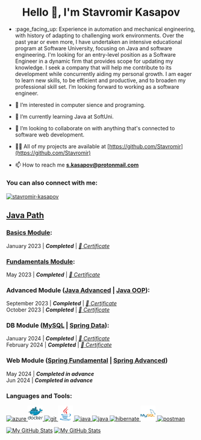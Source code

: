 <h1 align="center">Hello 👋, I'm Stavromir Kasapov</h1>

- <p>:page_facing_up:  Experience in automation and mechanical engineering, with history of adapting to challenging work environments. Over the past year or even more, I have undertaken an intensive educational program at Software University, focusing on Java and software engineering. I'm looking for an entry-level position as a Software Engineer in a dynamic firm that provides scope for updating my knowledge. I seek a company that will help me contribute to its development while concurrently aiding my personal growth. I am eager to learn new skills, to be efficient and productive, and to broaden my professional skill set. I’m looking forward to working as a software engineer.</p>
- 👀 I’m interested in computer sience and programing.

- 🌱 I’m currently learning Java at SoftUni.

- 💞️ I’m looking to collaborate on with anything that's connected to software web development.

- 👨‍💻 All of my projects are available at [https://github.com/Stavromir](https://github.com/Stavromir)

- 📫 How to reach me **s.kasapov@protonmail.com**

<h3 align="left">You can also connect with me:</h3>
<p align="left">
<a href="https://linkedin.com/in/stavromir-kasapov/" target="blank"><img align="center" src="https://raw.githubusercontent.com/rahuldkjain/github-profile-readme-generator/master/src/images/icons/Social/linked-in-alt.svg" alt="stavromir-kasapov" height="30" width="40" /></a>
</p>

## [Java Path](https://softuni.bg/curriculum)
### [Basics Module](https://softuni.bg/trainings/3625/programming-basics-with-java-february-2022):
January 2023 | ***Completed*** | *[:page_facing_up: Certificate](https://softuni.bg/certificates/details/158597/01ef928e)*

### [Fundamentals Module](https://softuni.bg/trainings/3837/programming-fundamentals-with-java-september-2022):
May 2023 | ***Completed*** | *[:page_facing_up: Certificate](https://softuni.bg/certificates/details/179739/6e627a1f)*

### Advanced Module ([Java Advanced](https://softuni.bg/trainings/3959/java-advanced-january-2023) | [Java OOP](https://softuni.bg/trainings/3960/java-oop-february-2023)):
September 2023 | ***Completed*** | *[:page_facing_up: Certificate](https://softuni.bg/certificates/details/188650/1104aa78)*</br>
October 2023  | ***Completed*** | *[:page_facing_up: Certificate](https://softuni.bg/certificates/details/195782/8b6fe9d1)*

### DB Module ([MySQL](https://softuni.bg/trainings/4116/mysql-may-2023) | [Spring Data](https://softuni.bg/trainings/4115/spring-data-june-2023)):
January 2024  | ***Completed*** | *[:page_facing_up: Certificate](https://softuni.bg/certificates/details/202749/26c91c7e)*</br>
February 2024 | ***Completed*** | *[:page_facing_up: Certificate](https://softuni.bg/certificates/details/209321/e9c49c87)*</br>

### Web Module ([Spring Fundamental](https://softuni.bg/trainings/4235/spring-fundamentals-september-2023) | [Spring Advanced](https://softuni.bg/trainings/4236/spring-advanced-october-2023))
May 2024 | ***Completed in advance*** </br>
Jun 2024 | ***Completed in advance***</br>


<h3 align="left">Languages and Tools:</h3>
<p align="left"> <a href="https://azure.microsoft.com/en-in/" target="_blank" rel="noreferrer"> <img src="https://www.vectorlogo.zone/logos/microsoft_azure/microsoft_azure-icon.svg" alt="azure" width="40" height="40"/> </a> <a href="https://www.docker.com/" target="_blank" rel="noreferrer"> <img src="https://raw.githubusercontent.com/devicons/devicon/master/icons/docker/docker-original-wordmark.svg" alt="docker" width="40" height="40"/> </a> <a href="https://git-scm.com/" target="_blank" rel="noreferrer"> <img src="https://www.vectorlogo.zone/logos/git-scm/git-scm-icon.svg" alt="git" width="40" height="40"/> </a> <a href="https://www.java.com" target="_blank" rel="noreferrer"> <img src="https://raw.githubusercontent.com/devicons/devicon/master/icons/java/java-original.svg" alt="java" width="40" height="40"/> </a> <a href="https://spring.io/" target="_blank" rel="noreferrer"> <img src="https://pluralsight2.imgix.net/paths/images/corespring-f9a00f4516.png" alt="java" width="40" height="40"/> </a> <a href="https://angular.io/" target="_blank" rel="noreferrer"> <img src="https://w7.pngwing.com/pngs/271/444/png-transparent-angular-icon-hd-logo.png" alt="java" width="40" height="40"/> </a> <a href="https://hibernate.org/" target="_blank" rel="noreferrer"> <img src="https://www.vectorlogo.zone/logos/hibernate/hibernate-icon.svg" alt="hibernate" width="40" height="40"/> </a> <a href="https://www.mysql.com/" target="_blank" rel="noreferrer"> <img src="https://raw.githubusercontent.com/devicons/devicon/master/icons/mysql/mysql-original-wordmark.svg" alt="mysql" width="40" height="40"/> </a> <a href="https://postman.com" target="_blank" rel="noreferrer"> <img src="https://www.vectorlogo.zone/logos/getpostman/getpostman-icon.svg" alt="postman" width="40" height="40"/> </a> </p>

<p>
  <!-- <summary>:zap: GitHub Stats</summary> -->
  <a href="https://github.com/Stavromir" rel="Stavromir's profile"><img height="165em" alt="My GitHub Stats" src="https://github-readme-stats.vercel.app/api?username=stavromir&show_icons=true&theme=highcontrast&title_color=ff0000&icon_color=ff0000" /></a>
  <a href="https://github.com/Stavromir" rel="Stavromir's profile"><img height="165em" alt="My GitHub Stats" src="https://github-readme-stats.vercel.app/api/top-langs/?username=stavromir&layout=compact&theme=highcontrast&title_color=ff0000" /></a>
</p>
